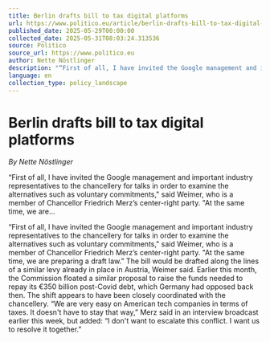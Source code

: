 ```yaml
---
title: Berlin drafts bill to tax digital platforms
url: https://www.politico.eu/article/berlin-drafts-bill-to-tax-digital-platforms/
published_date: 2025-05-29T00:00:00
collected_date: 2025-05-31T08:03:24.313536
source: Politico
source_url: https://www.politico.eu
author: Nette Nöstlinger
description: "“First of all, I have invited the Google management and important industry representatives to the chancellery for talks in order to examine the alternatives such as voluntary commitments,\" said Weimer, who is a member of Chancellor Friedrich Merz’s center-right party. \"At the same time, we are..."
language: en
collection_type: policy_landscape
---
```


# Berlin drafts bill to tax digital platforms

*By Nette Nöstlinger*

“First of all, I have invited the Google management and important industry representatives to the chancellery for talks in order to examine the alternatives such as voluntary commitments," said Weimer, who is a member of Chancellor Friedrich Merz’s center-right party. "At the same time, we are...

“First of all, I have invited the Google management and important industry representatives to the chancellery for talks in order to examine the alternatives such as voluntary commitments," said Weimer, who is a member of Chancellor Friedrich Merz’s center-right party. "At the same time, we are preparing a draft law.” 
 The bill would be drafted along the lines of a similar levy already in place in Austria, Weimer said. Earlier this month, the Commission floated a similar proposal to raise the funds needed to repay its €350 billion post-Covid debt, which Germany had opposed back then. 
 The shift appears to have been closely coordinated with the chancellery. 
 “We are very easy on American tech companies in terms of taxes. It doesn't have to stay that way,” Merz said in an interview broadcast earlier this week, but added: “I don't want to escalate this conflict. I want us to resolve it together.”